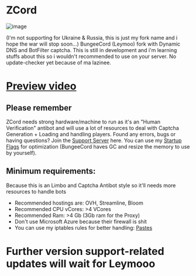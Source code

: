 # ZCord
![image](https://user-images.githubusercontent.com/101444336/179353955-72eeacd2-ae8a-44ba-9d31-6b43206dc06c.png)

(I'm not supporting for Ukraine & Russia, this is just my fork name and i hope the war will stop soon...)
BungeeCord (Leymoo) fork with Dynamic DNS and BotFilter captcha.
This is still in development and i'm learning stuffs about this so i wouldn't recommended to use on your server. 
No update-checker yet because of ma lazinee.
# [Preview video](https://www.youtube.com/watch?v=wBFviHtltCI)
## Please remember
ZCord needs strong hardware/machine to run as it's an "Human Verification" antibot and will use a lot of resources to deal with Captcha Generation + Loading and handling players. Found any errors, bugs or having questions? Join the [Support Server](https://discord.gg/GsSDWH34Tg) here. You can use my [Startup Flags](https://pastes.dev/8G4rmoNfb1) for optimization (BungeeCord haves GC and resize the memory to use by yourself).
## Minimum requirements:
Because this is an Limbo and Captcha Antibot style so it'll needs more resources to handle bots
- Recommended hostings are: OVH, Streamline, Bloom
- Recommended CPU vCores: >4 VCores
- Recommended Ram: >4 Gb (3Gb ram for the Proxy)
- Don't use Microsoft Azure because their firewall is shit
- You can use my iptables rules for better handling: [Pastes](https://pastes.dev/VhjpAYGnJg)
# Further version support-related updates will wait for Leymooo
